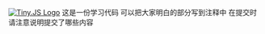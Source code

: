 [![Tiny.JS Logo](http://news.sznews.com/images/attachement/jpg/site3/20141029/78e3b59f5f4415bb0d9a56.jpg)]()
这是一份学习代码
可以把大家明白的部分写到注释中
在提交时请注意说明提交了哪些内容